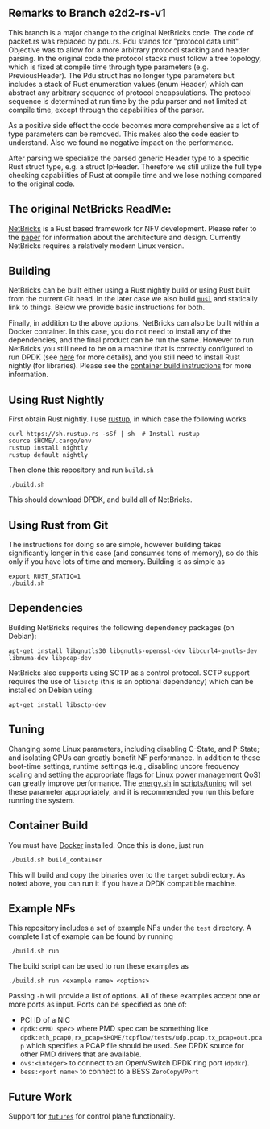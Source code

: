 ## Remarks to Branch e2d2-rs-v1

This branch is a major change to the original NetBricks code. The code of packet.rs was replaced by pdu.rs. Pdu stands for "protocol data unit". Objective was to allow for a more arbitrary protocol stacking and header parsing. In the original code the protocol stacks must follow a tree topology, which is fixed at compile time through type parameters (e.g. PreviousHeader). The Pdu struct has no longer type parameters but includes a stack of Rust enumeration values (enum Header) which can abstract any arbitrary sequence of protocol encapsulations. The protocol sequence is determined at run time by the pdu parser and not limited at compile time, except through the capabilities of the parser. 

As a positive side effect the code becomes more comprehensive as a lot of type parameters can be removed. This makes also the code easier to understand. Also we found no negative impact on the performance.
 
After parsing we specialize the parsed generic Header type to a specific Rust struct type, e.g. a struct IpHeader. Therefore we still utilize the full type checking capabilities of Rust at compile time and we lose nothing compared to the original code. 


## The original NetBricks ReadMe:



[NetBricks](http://netbricks.io/) is a Rust based framework for NFV development. Please refer to the
[paper](https://people.eecs.berkeley.edu/~apanda/assets/papers/osdi16.pdf) for information
about the architecture and design. Currently NetBricks requires a relatively modern Linux version.

Building
--------
NetBricks can be built either using a Rust nightly build or using Rust built from the current Git head. In the later
case we also build [`musl`](https://www.musl-libc.org/) and statically link to things. Below we provide basic instructions for both.

Finally, in addition to the above options, NetBricks can also be built within a Docker container. In this case, you do
not need to install any of the dependencies, and the final product can be run the same. However to run NetBricks you
still need to be on a machine that is correctly configured to run DPDK (see
[here](http://dpdk.org/doc/guides-16.07/linux_gsg/quick_start.html) for more details), and you still need to install
Rust nightly (for libraries). Please see the [container build instructions](#container-build) for more information.

Using Rust Nightly
------------------
First obtain Rust nightly. I use [rustup](https://rustup.rs), in which case the following works

```
curl https://sh.rustup.rs -sSf | sh  # Install rustup
source $HOME/.cargo/env
rustup install nightly
rustup default nightly
```

Then clone this repository and run `build.sh`

```
./build.sh
```

This should download DPDK, and build all of NetBricks.

Using Rust from Git
-------------------
The instructions for doing so are simple, however building takes significantly longer in this case (and consumes tons of
memory), so do this only if you have lots of time and memory. Building is as simple as

```
export RUST_STATIC=1
./build.sh
```

Dependencies
------------
Building NetBricks requires the following dependency packages (on Debian):

```
apt-get install libgnutls30 libgnutls-openssl-dev libcurl4-gnutls-dev libnuma-dev libpcap-dev
```

NetBricks also supports using SCTP as a control protocol. SCTP support requires the use of `libsctp` (this is an
optional dependency) which can be installed on Debian using:

```
apt-get install libsctp-dev
```

Tuning
------
Changing some Linux parameters, including disabling C-State, and P-State; and isolating CPUs can greatly benefit NF
performance. In addition to these boot-time settings, runtime settings (e.g., disabling uncore frequency scaling and
setting the appropriate flags for Linux power management QoS) can greatly improve performance. The
[energy.sh](scripts/tuning/energy.sh) in [scripts/tuning](scripts/tuning) will set these parameter appropriately, and
it is recommended you run this before running the system.

Container Build
---------------
You must have [Docker](https://www.docker.com/) installed. Once this is done, just run

```
./build.sh build_container 
```

This will build and copy the binaries over to the `target` subdirectory. As noted above, you can run it if you have a
DPDK compatible machine.

Example NFs
-----------
This repository includes a set of example NFs under the `test` directory. A complete list of example can be found by
running
```
./build.sh run
```

The build script can be used to run these examples as

```
./build.sh run <example name> <options>
```

Passing `-h` will provide a list of options. All of these examples accept one or more ports as input. Ports can be
specified as one of:

-   PCI ID of a NIC
-   `dpdk:<PMD spec>` where PMD spec can be something like
    `dpdk:eth_pcap0,rx_pcap=$HOME/tcpflow/tests/udp.pcap,tx_pcap=out.pcap` which specifies a PCAP file should be used.
    See DPDK source for other PMD drivers that are available.
-   `ovs:<integer>` to connect to an OpenVSwitch DPDK ring port (`dpdkr`).
-   `bess:<port name>` to connect to a BESS `ZeroCopyVPort`

Future Work
-----------
Support for [`futures`](https://github.com/alexcrichton/futures-rs) for control plane functionality.

